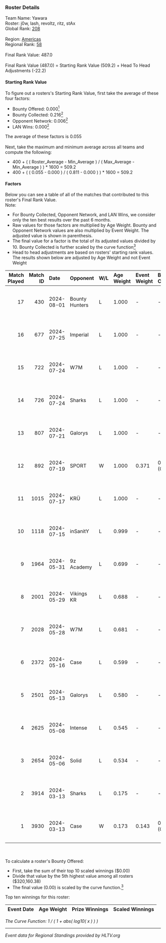 ### Roster Details<br />
Team Name: Yawara<br />
Roster: j0w, lash, revoltz, ritz, stAx<br />
Global Rank: [208](../standings_global_2024_08_14.md)<br />
<br />
Region: [Americas]( ../standings_americas_2024_08_14.md)<br />
Regional Rank: [58]( ../standings_americas_2024_08_14.md)<br />
<br />
Final Rank Value:  487.0<br />
<br />
Final Rank Value (487.0) = Starting Rank Value (509.2) + Head To Head Adjustments (-22.2)<br />

#### Starting Rank Value<br />
To figure out a rosters's Starting Rank Value, first take the average of these four factors:<br />
- Bounty Offered: 0.000[<sup>1</sup>](#table2)
- Bounty Collected: 0.216[<sup>2</sup>](#table1)
- Opponent Network: 0.006[<sup>2</sup>](#table1)
- LAN Wins: 0.000[<sup>2</sup>](#table1)

The average of these factors is 0.055<br />
<br />
Next, take the maximum and minimum average across all teams and compute the following:<br />
- 400 + ( ( Roster_Average - Min_Average ) / ( Max_Average - Min_Average ) ) * 1600 = 509.2
- 400 + ( ( 0.055 - 0.000 ) / ( 0.811 - 0.000 ) ) * 1600 = 509.2


#### Factors<br />
Below you can see a table of all of the matches that contributed to this roster's Final Rank Value.<br />
Note:<br />

- For Bounty Collected, Opponent Network, and LAN Wins, we consider only the ten best results over the past 6 months.
- Raw values for those factors are multiplied by Age Weight. Bounty and Opponent Network values are also multiplied by Event Weight. The adjusted value is shown in parenthesis.
- The final value for a factor is the total of its adjusted values divided by 10. Bounty Collected is further scaled by the curve function[<sup>3</sup>](#curveFunction)
- Head to head adjustments are based on rosters' starting rank values. The results shown below are adjusted by Age Weight and not Event Weight
<span id="table1"></span><br />


| Match Played | Match ID | Date       | Opponent       | W/L | Age Weight | Event Weight | Bounty Collected | Opponent Network | LAN Wins  | H2H Adj. | Roster                          |
| -: | -: | :- | :- | :- | :- | :- | :- | :- | :- | -: | :- |
|           17 |      430 | 2024-08-01 | Bounty Hunters | L   | 1.000      | -            | -                | -                | -         |    -2.73 | j0w, lash, revoltz, ritz, stAx  |
|           16 |      677 | 2024-07-25 | Imperial       | L   | 1.000      | -            | -                | -                | -         |    -0.82 | j0w, lash, revoltz, ritz, stAx  |
|           15 |      722 | 2024-07-24 | W7M            | L   | 1.000      | -            | -                | -                | -         |    -5.10 | j0w, lash, revoltz, ritz, stAx  |
|           14 |      726 | 2024-07-24 | Sharks         | L   | 1.000      | -            | -                | -                | -         |    -2.23 | j0w, lash, revoltz, ritz, stAx  |
|           13 |      807 | 2024-07-21 | Galorys        | L   | 1.000      | -            | -                | -                | -         |    -5.39 | j0w, lash, revoltz, ritz, stAx  |
|           12 |      892 | 2024-07-19 | SPORT          | W   | 1.000      | 0.371        | 0.004 (0.002)    | 0.107 (0.040)    | 0 (0.000) |    22.88 | j0w, lash, revoltz, ritz, stAx  |
|           11 |     1015 | 2024-07-17 | KRÜ            | L   | 1.000      | -            | -                | -                | -         |    -3.46 | j0w, lash, revoltz, ritz, stAx  |
|           10 |     1118 | 2024-07-15 | inSanitY       | L   | 0.999      | -            | -                | -                | -         |    -1.53 | j0w, lash, revoltz, ritz, stAx  |
|            9 |     1964 | 2024-05-31 | 9z Academy     | L   | 0.699      | -            | -                | -                | -         |   -10.51 | j0w, lash, ritz, stAx, Straafer |
|            8 |     2001 | 2024-05-29 | Vikings KR     | L   | 0.688      | -            | -                | -                | -         |    -3.55 | j0w, lash, perez, ritz, stAx    |
|            7 |     2028 | 2024-05-28 | W7M            | L   | 0.681      | -            | -                | -                | -         |    -4.07 | j0w, lash, perez, ritz, stAx    |
|            6 |     2372 | 2024-05-16 | Case           | L   | 0.599      | -            | -                | -                | -         |    -1.98 | j0w, lash, perez, ritz, stAx    |
|            5 |     2501 | 2024-05-13 | Galorys        | L   | 0.580      | -            | -                | -                | -         |    -2.03 | j0w, lash, perez, ritz, stAx    |
|            4 |     2625 | 2024-05-08 | Intense        | L   | 0.545      | -            | -                | -                | -         |    -3.91 | j0w, lash, perez, ritz, stAx    |
|            3 |     2654 | 2024-05-06 | Solid          | L   | 0.534      | -            | -                | -                | -         |    -2.28 | j0w, lash, perez, ritz, stAx    |
|            2 |     3914 | 2024-03-13 | Sharks         | L   | 0.175      | -            | -                | -                | -         |    -0.45 | j0w, lash, leleo, perez, stAx   |
|            1 |     3930 | 2024-03-13 | Case           | W   | 0.173      | 0.143        | 0.030 (0.001)    | 0.768 (0.019)    | 0 (0.000) |     4.93 | j0w, lash, leleo, perez, stAx   |

<br />
<span id="table2"></span><br />
To calculate a roster's Bounty Offered:<br />

- First, take the sum of their top 10 scaled winnings ($0.00)
- Divide that value by the 5th highest value among all rosters ($320,160.38)
- The final value (0.00) is scaled by the curve function.[<sup>3</sup>](#curveFunction)

Top ten winnings for this roster:<br />

| Event Date | Age Weight | Prize Winnings | Scaled Winnings |
| :- | -: | :- | :- |


<span id="curveFunction"></span>_The Curve Function: 1 / ( 1 + abs( log10( x ) ) )_<br />

---
_Event data for Regional Standings provided by HLTV.org_<br />

